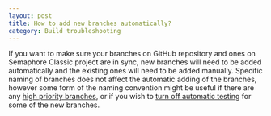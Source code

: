 ```yaml
---
layout: post
title: How to add new branches automatically?
category: Build troubleshooting
---
```


If you want to make sure your branches on GitHub repository and ones on
Semaphore Classic project are in sync, new branches will need to be added
automatically and the existing ones will need to be added manually. Specific
naming of branches does not affect the automatic adding of the branches,
however some form of the naming convention might be useful if there are any
[high priority branches](https://semaphoreci.com/docs/set-high-priority-branches.html), or if you wish to [turn off automatic testing](https://semaphoreci.com/docs/turn-off-automatic-testing-of-new-branches.html) for some of the
new branches.
